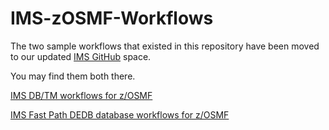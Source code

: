 # IMS-zOSMF-Workflows
The two sample workflows that existed in this repository have been moved to our updated [IMS GitHub](https://github.com/imsdev) space.

You may find them both there.

[IMS DB/TM workflows for z/OSMF](https://github.com/imsdev/ims-devops-zosmf-imssystem)

[IMS Fast Path DEDB database workflows for z/OSMF](https://github.com/imsdev/ims-devops-zosmf-imsfpdedb)


